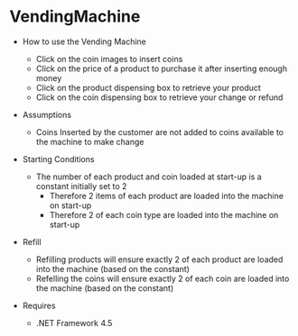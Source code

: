 # VendingMachine

* How to use the Vending Machine
  * Click on the coin images to insert coins
  * Click on the price of a product to purchase it after inserting enough money
  * Click on the product dispensing box to retrieve your product
  * Click on the coin dispensing box to retrieve your change or refund

* Assumptions
  * Coins Inserted by the customer are not added to coins available to the machine to make change
  
* Starting Conditions
  * The number of each product and coin loaded at start-up is a constant initially set to 2
    * Therefore 2 items of each product are loaded into the machine on start-up
    * Therefore 2 of each coin type are loaded into the machine on start-up
  
* Refill
  * Refilling products will ensure exactly 2 of each product are loaded into the machine (based on the constant)
  * Refelling the coins will ensure exactly 2 of each coin are loaded into the machine (based on the constant)
  
* Requires
  * .NET Framework 4.5
